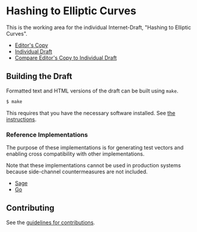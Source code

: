 # Hashing to Elliptic Curves

This is the working area for the individual Internet-Draft, "Hashing to Elliptic Curves".

* [Editor's Copy](https://cfrg.github.io/draft-irtf-cfrg-hash-to-curve/#go.draft-irtf-cfrg-hash-to-curve.html)
* [Individual Draft](https://tools.ietf.org/html/draft-irtf-cfrg-hash-to-curve)
* [Compare Editor's Copy to Individual Draft](https://cfrg.github.io/draft-irtf-cfrg-hash-to-curve/#go.draft-irtf-cfrg-hash-to-curve.diff)

## Building the Draft

Formatted text and HTML versions of the draft can be built using `make`.

```sh
$ make
```

This requires that you have the necessary software installed.  See
[the instructions](https://github.com/martinthomson/i-d-template/blob/master/doc/SETUP.md).

### Reference Implementations

The purpose of these implementations is for generating test vectors and enabling cross compatibility with other implementations.

Note that these implementations cannot be used in production systems because side-channel countermeasures are not included.

 - [Sage](https://github.com/cfrg/draft-irtf-cfrg-hash-to-curve/tree/master/poc)
 - [Go](https://github.com/armfazh/h2c-go-ref)

## Contributing

See the
[guidelines for contributions](https://github.com/cfrg/draft-irtf-cfrg-hash-to-curve/blob/master/CONTRIBUTING.md).
